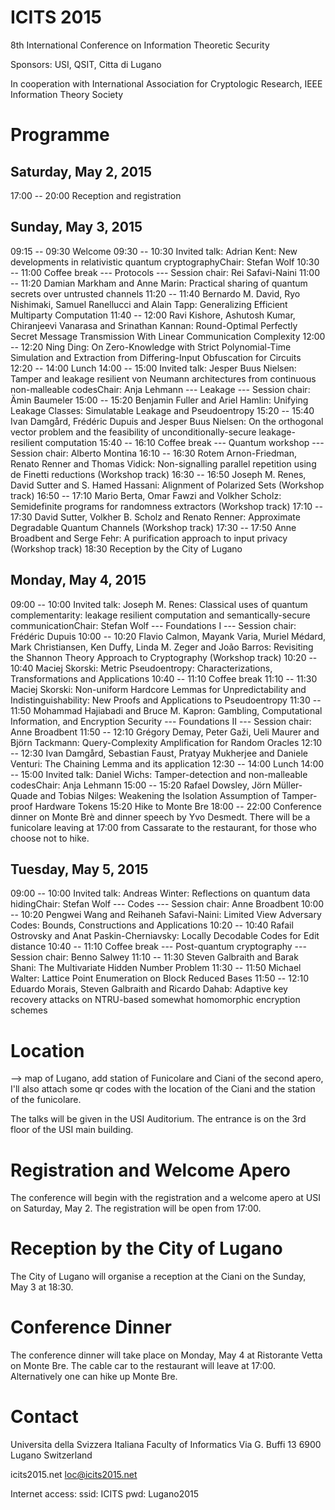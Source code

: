 ICITS 2015
==========

8th International Conference on Information Theoretic Security

Sponsors:
  USI, QSIT, Citta di Lugano

In cooperation with
  International Association for Cryptologic Research, IEEE Information Theory Society

# Programme

## Saturday, May 2, 2015
17:00 -- 20:00   Reception and registration

## Sunday, May 3, 2015
09:15 -- 09:30   Welcome
09:30 -- 10:30   Invited talk: Adrian Kent: New developments in relativistic quantum cryptographyChair: Stefan Wolf
10:30 -- 11:00   Coffee break
--- Protocols ---
Session chair: Rei Safavi-Naini
11:00 -- 11:20   Damian Markham and Anne Marin: Practical sharing of quantum secrets over untrusted channels
11:20 -- 11:40   Bernardo M. David, Ryo Nishimaki, Samuel Ranellucci and Alain Tapp: Generalizing Efficient Multiparty Computation
11:40 -- 12:00   Ravi Kishore, Ashutosh Kumar, Chiranjeevi Vanarasa and Srinathan Kannan: Round-Optimal Perfectly Secret Message Transmission With Linear Communication Complexity
12:00 -- 12:20   Ning Ding: On Zero-Knowledge with Strict Polynomial-Time Simulation and Extraction from Differing-Input Obfuscation for Circuits
12:20 -- 14:00   Lunch
14:00 -- 15:00   Invited talk: Jesper Buus Nielsen: Tamper and leakage resilient von Neumann architectures from continuous non-malleable codesChair: Anja Lehmann
--- Leakage ---
Session chair: &Auml;min Baumeler
15:00 -- 15:20   Benjamin Fuller and Ariel Hamlin: Unifying Leakage Classes: Simulatable Leakage and Pseudoentropy
15:20 -- 15:40   Ivan Damg&aring;rd, Fr&eacute;d&eacute;ric Dupuis and Jesper Buus Nielsen: On the orthogonal vector problem and the feasibility of unconditionally-secure leakage-resilient computation
15:40 -- 16:10   Coffee break
--- Quantum workshop ---
Session chair: Alberto Montina
16:10 -- 16:30   Rotem Arnon-Friedman, Renato Renner and Thomas Vidick: Non-signalling parallel repetition using de Finetti reductions (Workshop track)
16:30 -- 16:50   Joseph M. Renes, David Sutter and S. Hamed Hassani: Alignment of Polarized Sets (Workshop track)
16:50 -- 17:10   Mario Berta, Omar Fawzi and Volkher Scholz: Semidefinite programs for randomness extractors (Workshop track)
17:10 -- 17:30   David Sutter, Volkher B. Scholz and Renato Renner: Approximate Degradable Quantum Channels (Workshop track)
17:30 -- 17:50   Anne Broadbent and Serge Fehr: A purification approach to input privacy (Workshop track)
18:30   Reception by the City of Lugano

## Monday, May 4, 2015
09:00 -- 10:00   Invited talk: Joseph M. Renes: Classical uses of quantum complementarity: leakage resilient computation and semantically-secure communicationChair: Stefan Wolf
--- Foundations I ---
Session chair: Fr&eacute;d&eacute;ric Dupuis
10:00 -- 10:20   Flavio Calmon, Mayank Varia, Muriel M&eacute;dard, Mark Christiansen, Ken Duffy, Linda M. Zeger and Jo&atilde;o Barros: Revisiting the Shannon Theory Approach to Cryptography (Workshop track)
10:20 -- 10:40   Maciej Skorski: Metric Pseudoentropy: Characterizations, Transformations and Applications
10:40 -- 11:10   Coffee break
11:10 -- 11:30   Maciej Skorski: Non-uniform Hardcore Lemmas for Unpredictability and Indistinguishability: New Proofs and Applications to Pseudoentropy
11:30 -- 11:50   Mohammad Hajiabadi and Bruce M. Kapron: Gambling, Computational Information, and Encryption Security
--- Foundations II ---
Session chair: Anne Broadbent
11:50 -- 12:10   Gr&eacute;gory Demay, Peter Ga&#382;i, Ueli Maurer and Bj&ouml;rn Tackmann: Query-Complexity Amplification for Random Oracles
12:10 -- 12:30   Ivan  Damg&aring;rd, Sebastian Faust, Pratyay Mukherjee and Daniele Venturi: The Chaining Lemma and its application
12:30 -- 14:00   Lunch
14:00 -- 15:00   Invited talk: Daniel Wichs: Tamper-detection and non-malleable codesChair: Anja Lehmann
15:00 -- 15:20   Rafael Dowsley, J&ouml;rn M&uuml;ller-Quade and Tobias Nilges: Weakening the Isolation Assumption of Tamper-proof Hardware Tokens
15:20   Hike to Monte Bre
18:00 -- 22:00   Conference dinner on Monte Br&egrave; and dinner speech by Yvo Desmedt. There will be a funicolare leaving at 17:00 from Cassarate to the restaurant, for those who choose not to hike.

## Tuesday, May 5, 2015
09:00 -- 10:00   Invited talk: Andreas Winter: Reflections on quantum data hidingChair: Stefan Wolf
--- Codes ---
Session chair: Anne Broadbent
10:00 -- 10:20   Pengwei Wang and Reihaneh Safavi-Naini: Limited View Adversary Codes: Bounds, Constructions and Applications
10:20 -- 10:40   Rafail Ostrovsky and Anat Paskin-Cherniavsky: Locally Decodable Codes for Edit distance
10:40 -- 11:10   Coffee break
--- Post-quantum cryptography ---
Session chair: Benno Salwey
11:10 -- 11:30   Steven Galbraith and Barak Shani: The Multivariate Hidden Number Problem
11:30 -- 11:50   Michael Walter: Lattice Point Enumeration on Block Reduced Bases
11:50 -- 12:10   Eduardo Morais, Steven Galbraith and Ricardo Dahab: Adaptive key recovery attacks on NTRU-based somewhat homomorphic encryption schemes

# Location 

--> map of Lugano, add station of Funicolare and Ciani of the second apero, I'll also attach some qr codes with the location of the Ciani and the station of the funicolare.

The talks will be given in the USI Auditorium. The entrance is on the 3rd floor of the USI main building.

# Registration and Welcome Apero

The conference will begin with the registration and a welcome apero at USI on Saturday, May 2. The registration will be open from 17:00.

# Reception by the City of Lugano

The City of Lugano will organise a reception at the Ciani on the Sunday, May 3 at 18:30.

# Conference Dinner

The conference dinner will take place on Monday, May 4 at Ristorante Vetta on Monte Bre. The cable car to the restaurant will leave at 17:00. Alternatively one can hike up Monte Bre. 

# Contact

Universita della Svizzera Italiana
Faculty of Informatics
Via G. Buffi 13
6900 Lugano
Switzerland

icits2015.net
loc@icits2015.net

Internet access: 
  ssid: ICITS 
  pwd: Lugano2015
